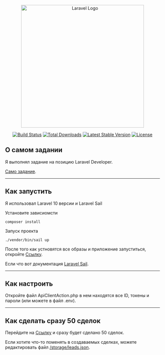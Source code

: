 <p align="center"><a href="https://laravel.com" target="_blank"><img src="https://raw.githubusercontent.com/laravel/art/master/logo-lockup/5%20SVG/2%20CMYK/1%20Full%20Color/laravel-logolockup-cmyk-red.svg" width="400" alt="Laravel Logo"></a></p>

<p align="center">
<a href="https://github.com/laravel/framework/actions"><img src="https://github.com/laravel/framework/workflows/tests/badge.svg" alt="Build Status"></a>
<a href="https://packagist.org/packages/laravel/framework"><img src="https://img.shields.io/packagist/dt/laravel/framework" alt="Total Downloads"></a>
<a href="https://packagist.org/packages/laravel/framework"><img src="https://img.shields.io/packagist/v/laravel/framework" alt="Latest Stable Version"></a>
<a href="https://packagist.org/packages/laravel/framework"><img src="https://img.shields.io/packagist/l/laravel/framework" alt="License"></a>
</p>

## О самом задании

Я выполнял задание на позицию Laravel Developer.

[Само задание](https://wiki.makeroi.ru/s/7f55144f-aa3e-492c-9321-e44f25cd3931).
___
## Как запустить

Я использовал Laravel 10 версии и Laravel Sail

Установите зависиомсти
```
composer install
```
Запуск проекта
```
./vendor/bin/sail up
```
После того как устновятся все образы и приложение запуститься, откройте [Ссылку](http://localhost:5555/).

Если что вот документация [Laravel Sail](https://laravel.com/docs/10.x/sail).
___
## Как настроить
Откройте файл ApiClientAction.php в нем находятся все ID, токены и пароли (или можете в файл .env).
___
## Как сделать сразу 50 сделок
Перейдите на [Ссылку](http://localhost:5555/leads/seed) и сразу будет сделано 50 сделок.

Если хотите что-то поменять в создаваемых сделках, можете редактировать файл [/storage/leads.json](https://github.com/stNeweR/test-app/blob/main/storage/leads.json).

